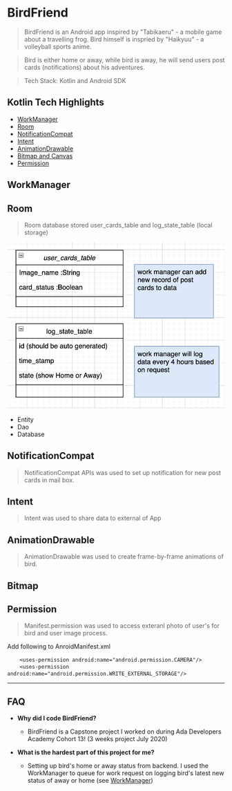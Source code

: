 # BirdFriend
> BirdFriend is an Android app inspired by "Tabikaeru" - a mobile game about a travelling frog. Bird himself is inspried by "Haikyuu" - a volleyball sports anime. 

> Bird is either home or away, while bird is away, he will send users post cards (notifications) about his adventures.

> Tech Stack: Kotlin and Android SDK

<!-- ![Demo](documentation/result.gif) -->

## Kotlin Tech Highlights 

- [WorkManager](#workmanager)
- [Room](#room)
- [NotificationCompat](#notificationcompat)
- [Intent](#intent)
- [AnimationDrawable](#animationdrawable)
- [Bitmap and Canvas](#bitmap)
- [Permission](#permission)










## WorkManager
## Room
> Room database stored user_cards_table and log_state_table (local storage)

![Data Table](documentation/table.png)

- Entity
- Dao
- Database

## NotificationCompat
> NotificationCompat APIs was used to set up notification for new post cards in mail box. 

## Intent 
> Intent was used to share data to external of App

## AnimationDrawable
> AnimationDrawable was used to create frame-by-frame animations of bird. 

## Bitmap

## Permission

> Manifest.permission was used to access exteranl photo of user's for bird and user image process. 

Add following to AnroidManifest.xml
```shell
    <uses-permission android:name="android.permission.CAMERA"/>
    <uses-permission android:name="android.permission.WRITE_EXTERNAL_STORAGE"/>
```
---

## FAQ

- **Why did I code BirdFriend?**
    - BirdFriend is a Capstone project I worked on during Ada Developers Academy Cohort 13! (3 weeks project July 2020)

- **What is the hardest part of this project for me?**
    - Setting up bird's home or away status from backend. I used the WorkManager to queue for work request on logging bird's latest new status of away or home (see [WorkManager](#workmanager))

